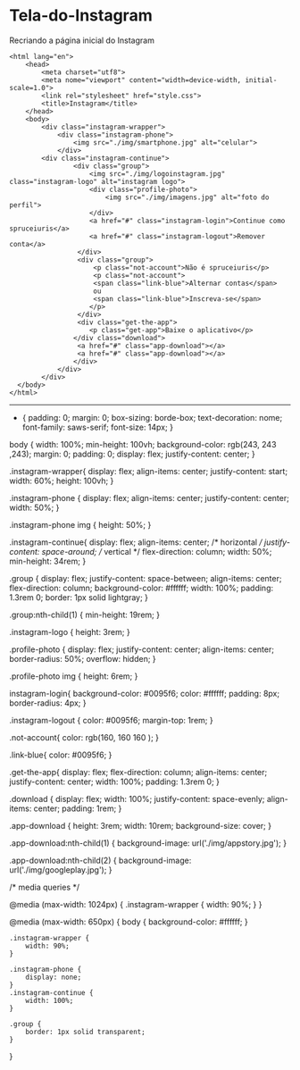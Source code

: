# Tela-do-Instagram
Recriando a página inicial do Instagram

<!DOCTYPE html>
	<html lang="en">
		<head>
            <meta charset="utf8">
            <meta nome="viewport" content="width=device-width, initial-scale=1.0">
            <link rel="stylesheet" href="style.css">
            <title>Instagram</title>
		</head>
		<body>
            <div class="instagram-wrapper">
                <div class="instagram-phone">
                    <img src="./img/smartphone.jpg" alt="celular">
                </div>
            <div class="instagram-continue">
                    <div class="group">
                        <img src="./img/logoinstagram.jpg" class="instagram-logo" alt="instagram logo">
                        <div class="profile-photo">
                            <img src="./img/imagens.jpg" alt="foto do perfil">
                        </div>
                        <a href="#" class="instagram-login">Continue como spruceiuris</a>
                        <a href="#" class="instagram-logout">Remover conta</a>
                     </div>
                     <div class="group">
                         <p class="not-account">Não é spruceiuris</p>
                         <p class="not-account">
                         <span class="link-blue">Alternar contas</span>
                         ou
                         <span class="link-blue">Inscreva-se</span>
                        </p>
                     </div>
                     <div class="get-the-app">
                        <p class="get-app">Baixe o aplicativo</p>
                    </div class="download">
                     <a href="#" class="app-download"></a>
                     <a href="#" class="app-download"></a>
                    </div> 
                </div>
            </div>            
      </body>
    </html> 
    
    
   _  ________________________________________________________________________________
   
   * {
    padding: 0;
    margin: 0;
    box-sizing: borde-box;
    text-decoration: nome;
    font-family: saws-serif;
    font-size: 14px;
 }

body {
width: 100%;
min-height: 100vh;
background-color: rgb(243, 243 ,243);
margin: 0;
padding: 0;
display: flex;
justify-content: center;
}

.instagram-wrapper{
    display: flex;
    align-items: center;
    justify-content: start;
    width: 60%;
    height: 100vh;
}

.instagram-phone {
    display: flex;
    align-items: center;
    justify-content: center;
    width: 50%;
}

.instagram-phone img {
    height: 50%;
}

.instagram-continue{
    display: flex;
    align-items: center; /* horizontal */
    justify-content: space-around; /* vertical */
    flex-direction: column;
    width: 50%;
    min-height: 34rem;
}

.group {
    display: flex;
    justify-content: space-between;
    align-items: center;
    flex-direction: column;
    background-color: #ffffff;
    width: 100%;
    padding: 1.3rem 0;
    border: 1px solid lightgray;
}

.group:nth-child(1) {
    min-height: 19rem;
}

.instagram-logo {
    height: 3rem;
}   

.profile-photo {
    display: flex;
    justify-content: center;
    align-items: center;
    border-radius:  50%;
    overflow: hidden;
}

.profile-photo img {
    height: 6rem;
}

instagram-login{
    background-color: #0095f6;
    color: #ffffff;
    padding: 8px;
    border-radius: 4px;
}

.instagram-logout {
    color: #0095f6;
    margin-top: 1rem;
}

.not-account{
color: rgb(160, 160 160 );
}

.link-blue{
    color: #0095f6;
}

.get-the-app{
    display: flex;
    flex-direction: column;
    align-items: center;
    justify-content: center;
    width: 100%;
    padding: 1.3rem 0;
}

.download {
    display: flex;
    width:  100%;
    justify-content: space-evenly;
    align-items: center;
    padding: 1rem;
}

.app-download {
    height: 3rem;
    width: 10rem;
    background-size: cover;
}

.app-download:nth-child(1) {
    background-image: url('./img/appstory.jpg');
}

.app-download:nth-child(2) {
    background-image: url('./img/googleplay.jpg');
}

/* media queries */

@media (max-width: 1024px) {
    .instagram-wrapper {
        width: 90%;
    }
}

@media (max-width: 650px) {
    body {
        background-color: #ffffff;
    }

    .instagram-wrapper {
        width: 90%;
    }

    .instagram-phone {
        display: none;
    }
    .instagram-continue {
        width: 100%;
    }

    .group {
        border: 1px solid transparent;
    }
}
    

